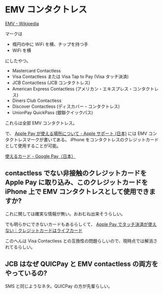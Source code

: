 # EMV コンタクトレス

[EMV - Wikipedia](https://en.wikipedia.org/wiki/EMV)

マークは

- 楕円の中に WiFi を横、チップを持つ手
- WiFi を横

にしたやつ。

- Mastercard Contactless
- Visa Contactless または Visa Tap to Pay (Visa タッチ決済)
- JCB Contactless (JCB コンタクトレス)
- American Express Contactless (アメリカン・エキスプレス・コンタクトレス)
- Diners Club Contactless
- Discover Contactless (ディスカバー・コンタクトレス)
- UnionPay QuickPass (銀聯クイックパス)

これらは全部 EMV コンタクトレス。

で、
[Apple Pay が使える場所について - Apple サポート (日本)](https://support.apple.com/ja-jp/120364)
には EMV コンタクトレスマークが書いてある。
iPhone をコンタクトレスのクレジットカードとして使用することが可能。

[使えるカード - Google Pay（日本）](https://pay.google.com/intl/ja_jp/about/card-lineup/)

## contactless でない非接触のクレジットカードを Apple Pay に取り込み、このクレジットカードを iPhone 上で EMV コンタクトレスとして使用できますか?

これに関しては確実な情報が無い。おおむね出来そうらしい。

でも明らかにできないカードもあるらしくて、
[Apple Pay でタッチ決済が使えない｜クレジットカードはライフカード](https://help.lifecard.co.jp/Apple%20Pay%E3%81%A7%E3%82%BF%E3%83%83%E3%83%81%E6%B1%BA%E6%B8%88%E3%81%8C%E4%BD%BF%E3%81%88%E3%81%AA%E3%81%84-6705d424f441be001d244a8e)

このへんは Visa Contactless との互換性の問題らしいので、現時点では解消されてるらしい。

## JCB はなぜ QUICPay と EMV contactless の両方をやっているの?

SMS と同じようなネタ。QUICPay の方が先輩らしい。
